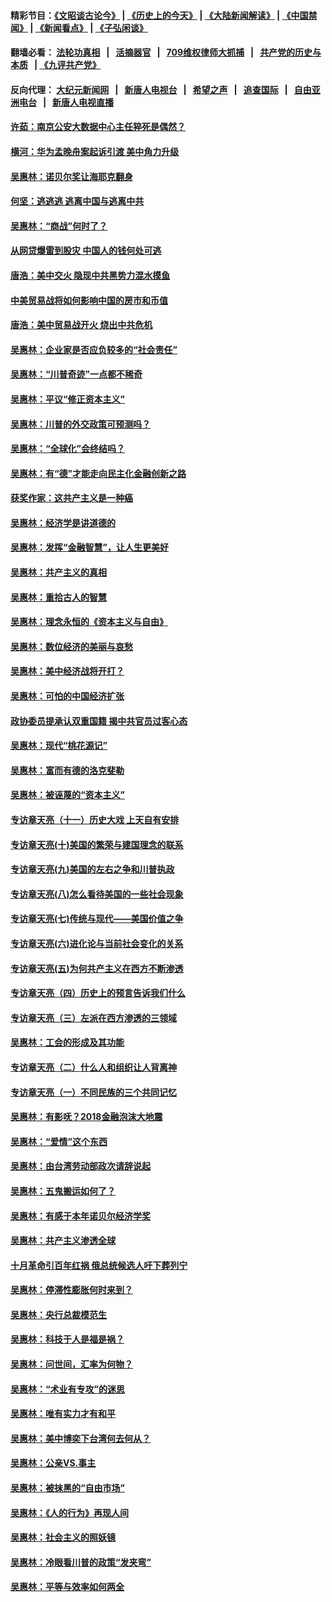 #### 精彩节目：[《文昭谈古论今》](http://134.209.198.168/wenzhao) | [《历史上的今天》](http://134.209.198.168/today-in-history) | [《大陆新闻解读》](http://134.209.198.168/ntdtv-comedy) | [《中国禁闻》](http://134.209.198.168/ntdtv-news) | [《新闻看点》](http://134.209.198.168/news-insight) | [《子弘闲谈》](http://134.209.198.168/zihongxiantan/) 

  #### 翻墙必看： [法轮功真相](http://134.209.198.168:10000/videos/truth.html) &nbsp;&nbsp;|&nbsp;&nbsp; [活摘器官](http://134.209.198.168:10000/videos/res/Organs/) &nbsp;&nbsp;|&nbsp;&nbsp; [709维权律师大抓捕](http://134.209.198.168:10000/videos/709/) &nbsp;&nbsp;|&nbsp;&nbsp; [共产党的历史与本质](http://134.209.198.168:10000/videos/ccp.html) &nbsp;&nbsp;| [《九评共产党》](http://134.209.198.168:10000/videos/jiuping/) 

#### 反向代理： [大纪元新闻网](http://134.209.198.168:10080/) &nbsp;&nbsp;|&nbsp;&nbsp; [新唐人电视台](http://134.209.198.168:8000/) &nbsp;&nbsp;|&nbsp;&nbsp; [希望之声](http://134.209.198.168:8200/) &nbsp;&nbsp;|&nbsp;&nbsp; [追查国际](http://134.209.198.168:10010/) &nbsp;&nbsp;|&nbsp;&nbsp; [自由亚洲电台](http://134.209.198.168:9800/) &nbsp;&nbsp;|&nbsp;&nbsp; [新唐人电视直播](http://134.209.198.168/) 

#### [许茹：南京公安大数据中心主任猝死是偶然？](../pages/nsc423/n11064744.md?t=04010337) 

#### [横河：华为孟晚舟案起诉引渡 美中角力升级](../pages/nsc423/n11027230.md?t=04010337) 

#### [吴惠林：诺贝尔奖让海耶克翻身](../pages/nsc423/n10890049.md?t=04010337) 

#### [何坚：逃逃逃 逃离中国与逃离中共](../pages/nsc423/n10592891.md?t=04010337) 

#### [吴惠林：“商战”何时了？](../pages/nsc423/n10573558.md?t=04010337) 

#### [从网贷爆雷到股灾 中国人的钱何处可逃](../pages/nsc423/n10572800.md?t=04010337) 

#### [唐浩：美中交火 隐现中共黑势力混水摸鱼](../pages/nsc423/n10544040.md?t=04010337) 

#### [中美贸易战将如何影响中国的房市和币值](../pages/nsc423/n10543697.md?t=04010337) 

#### [唐浩：美中贸易战开火 烧出中共危机](../pages/nsc423/n10540126.md?t=04010337) 

#### [吴惠林：企业家是否应负较多的“社会责任”](../pages/nsc423/n10535022.md?t=04010337) 

#### [吴惠林：“川普奇迹”一点都不稀奇](../pages/nsc423/n10512808.md?t=04010337) 

#### [吴惠林：平议“修正资本主义”](../pages/nsc423/n10495724.md?t=04010337) 

#### [吴惠林：川普的外交政策可预测吗？](../pages/nsc423/n10462387.md?t=04010337) 

#### [吴惠林：“全球化”会终结吗？](../pages/nsc423/n10452838.md?t=04010337) 

#### [吴惠林：有“德”才能走向民主化金融创新之路](../pages/nsc423/n10432292.md?t=04010337) 

#### [获奖作家：这共产主义是一种癌](../pages/nsc423/n10431541.md?t=04010337) 

#### [吴惠林：经济学是讲道德的](../pages/nsc423/n10398014.md?t=04010337) 

#### [吴惠林：发挥“金融智慧”，让人生更美好](../pages/nsc423/n10375019.md?t=04010337) 

#### [吴惠林：共产主义的真相](../pages/nsc423/n10351394.md?t=04010337) 

#### [吴惠林：重拾古人的智慧](../pages/nsc423/n10337691.md?t=04010337) 

#### [吴惠林：理念永恒的《资本主义与自由》](../pages/nsc423/n10316274.md?t=04010337) 

#### [吴惠林：数位经济的美丽与哀愁](../pages/nsc423/n10292946.md?t=04010337) 

#### [吴惠林：美中经济战将开打？](../pages/nsc423/n10258825.md?t=04010337) 

#### [吴惠林：可怕的中国经济扩张](../pages/nsc423/n10219147.md?t=04010337) 

#### [政协委员提承认双重国籍 揭中共官员过客心态](../pages/nsc423/n10208809.md?t=04010337) 

#### [吴惠林：现代“桃花源记”](../pages/nsc423/n10185234.md?t=04010337) 

#### [吴惠林：富而有德的洛克斐勒](../pages/nsc423/n10142264.md?t=04010337) 

#### [吴惠林：被诬蔑的“资本主义”](../pages/nsc423/n10124816.md?t=04010337) 

#### [专访章天亮（十一）历史大戏 上天自有安排](../pages/nsc423/n10094905.md?t=04010337) 

#### [专访章天亮(十)美国的繁荣与建国理念的联系](../pages/nsc423/n10094899.md?t=04010337) 

#### [专访章天亮(九)美国的左右之争和川普执政](../pages/nsc423/n10094889.md?t=04010337) 

#### [专访章天亮(八)怎么看待美国的一些社会现象](../pages/nsc423/n10094857.md?t=04010337) 

#### [专访章天亮(七)传统与现代——美国价值之争](../pages/nsc423/n10093140.md?t=04010337) 

#### [专访章天亮(六)进化论与当前社会变化的关系](../pages/nsc423/n10092036.md?t=04010337) 

#### [专访章天亮(五)为何共产主义在西方不断渗透](../pages/nsc423/n10083620.md?t=04010337) 

#### [专访章天亮（四）历史上的预言告诉我们什么](../pages/nsc423/n10083606.md?t=04010337) 

#### [专访章天亮（三）左派在西方渗透的三领域](../pages/nsc423/n10081115.md?t=04010337) 

#### [吴惠林：工会的形成及其功能](../pages/nsc423/n10080633.md?t=04010337) 

#### [专访章天亮（二）什么人和组织让人背离神](../pages/nsc423/n10076637.md?t=04010337) 

#### [专访章天亮（一）不同民族的三个共同记忆](../pages/nsc423/n10074188.md?t=04010337) 

#### [吴惠林：有影呒？2018金融泡沫大地震](../pages/nsc423/n10040534.md?t=04010337) 

#### [吴惠林：“爱情”这个东西](../pages/nsc423/n10019423.md?t=04010337) 

#### [吴惠林：由台湾劳动部政次请辞说起](../pages/nsc423/n9979679.md?t=04010337) 

#### [吴惠林：五鬼搬运如何了？](../pages/nsc423/n9925338.md?t=04010337) 

#### [吴惠林：有感于本年诺贝尔经济学奖](../pages/nsc423/n9871883.md?t=04010337) 

#### [吴惠林：共产主义渗透全球](../pages/nsc423/n9812748.md?t=04010337) 

#### [十月革命引百年红祸 俄总统候选人吁下葬列宁](../pages/nsc423/n9810182.md?t=04010337) 

#### [吴惠林：停滞性膨胀何时来到？](../pages/nsc423/n9764136.md?t=04010337) 

#### [吴惠林：央行总裁模范生](../pages/nsc423/n9728134.md?t=04010337) 

#### [吴惠林：科技于人是福是祸？](../pages/nsc423/n9672982.md?t=04010337) 

#### [吴惠林：问世间，汇率为何物？](../pages/nsc423/n9621788.md?t=04010337) 

#### [吴惠林：“术业有专攻”的迷思](../pages/nsc423/n9580363.md?t=04010337) 

#### [吴惠林：唯有实力才有和平](../pages/nsc423/n9529599.md?t=04010337) 

#### [吴惠林：美中博奕下台湾何去何从？](../pages/nsc423/n9483598.md?t=04010337) 

#### [吴惠林：公亲VS.事主](../pages/nsc423/n9425637.md?t=04010337) 

#### [吴惠林：被抹黑的“自由市场”](../pages/nsc423/n9351545.md?t=04010337) 

#### [吴惠林：《人的行为》再现人间](../pages/nsc423/n9296339.md?t=04010337) 

#### [吴惠林：社会主义的照妖镜](../pages/nsc423/n9243460.md?t=04010337) 

#### [吴惠林：冷眼看川普的政策“发夹弯”](../pages/nsc423/n9120684.md?t=04010337) 

#### [吴惠林：平等与效率如何两全](../pages/nsc423/n9075430.md?t=04010337) 

